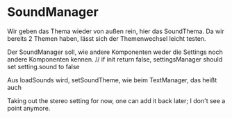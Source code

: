 # SoundManager

Wir geben das Thema wieder von außen rein, hier das SoundThema.
Da wir bereits 2 Themen haben, lässt sich der Themenwechsel leicht testen.

Der SoundManager soll, wie andere Komponenten weder die Settings noch andere Komponenten kennen.
// if init return false, settingsManager should set setting.sound to false

Aus loadSounds wird, setSoundTheme, wie beim TextManager, das heißt auch

Taking out the stereo setting for now, one can add it back later; I don't see a point anymore.
